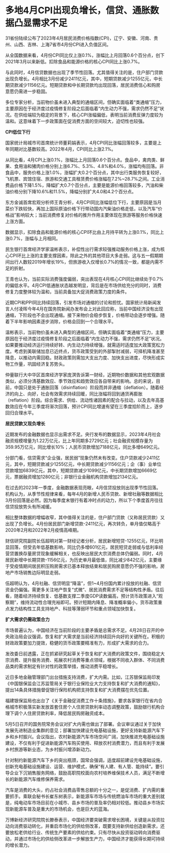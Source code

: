 # 多地4月CPI出现负增长，信贷、通胀数据凸显需求不足

31省份陆续公布了2023年4月居民消费价格指数(CPI)，辽宁、安徽、河南、贵州、山西、吉林、上海7省市4月份CPI进入负值区间。

从全国数据来看，4月份CPI同比仅上涨0.1%，涨幅比上月回落0.6个百分点，创下2021年3月以来新低。扣除食品和能源价格的核心CPI同比上涨0.7%。

与此同时，4月信贷数据也出现了季节性回落。尤其值得关注的是，住户部门贷款出现负增长。4月相比3月份减少2411亿元，其中，短期贷款减少1255亿元，中长期贷款减少1156亿元。短期贷款和中长期贷款均出现回落，居民消费信心和购房意愿仍需进一步稳固。

多位专家分析，当前物价虽未进入典型的通缩区间，但确实面临着“类通缩”压力，主要原因在于经济度过疫情修复阶段之后面临着“内生动力不强，需求仍然不足”状况。在供给端较为稳定的背景下，核心CPI涨幅偏低，表明当前消费反弹力度较为温和。这意味着下一步政策面在促消费方面的空间较大，迫切性也较强。

**CPI低位下行**

国家统计局城市司首席统计师董莉娟表示，4月CPI同比涨幅回落较多，主要是上年同期对比基数较高。2022年4月，CPI同比上涨2.1%。

从同比看，4月CPI上涨0.1%，涨幅比上月回落0.6个百分点。食品中，禽肉类、鲜果、食用油和猪肉价格分别上涨6.7%、5.3%、4.8%和4.0%，涨幅均有回落。非食品中，服务价格上涨1.0%，涨幅扩大0.2个百分点，其中出行类服务恢复较好，飞机票、宾馆住宿、旅游和交通工具租赁费价格涨幅在7.2%~28.7%之间。工业消费品价格下降1.5%，降幅扩大0.7个百分点，主要是能源价格回落较多，汽油和柴油价格分别下降10.6%和11.5%，降幅分别扩大4.0和4.2个百分点。

东方金诚首席宏观分析师王青分析，4月CPI同比涨幅低位下行，主要原因是当月菜价下跌较快，再加上国际原油价格下行带动国内汽柴油价格走低，以及汽车“价格战”影响较大；当前消费修复对价格的推升作用主要体现在旅游等服务价格快速上涨方面。

数据显示，扣除食品和能源价格的核心CPI环比由上月持平转为上涨0.1%，同比上涨0.7%，涨幅与上月相同。

民生银行首席经济学家温彬表示，补偿性出行需求较强推动服务价格上涨，成为核心CPI环比上涨的主要支撑因素，除此之外的其他项目大多走弱。这与五一假期期间出行人数较2019年增长19%，但旅游收入仅增长0.7%的情况一致，都是内需不足的折射。

王青也认为，当前实际消费强度偏弱，突出表现在4月核心CPI同比继续处于0.7%的偏低水平。4月CPI低通胀状态越发明显，背后是在市场供给充分的同时，消费修复力度整体较为温和，当前具备加大促消费政策力度的条件。

近期CPI和PPI同比持续回落，引发市场对通缩的讨论和担忧。国家统计局新闻发言人付凌晖今年4月在国务院新闻办发布会上对此回应称，当前中国经济没有出现通缩，下阶段也不会出现通缩。接下来物价会稳步恢复，价格带动会逐步增强。随着下半年影响因素逐步消除，价格会回到一个合理水平。

温彬表示，当前物价虽未进入典型的通缩区间，但确实面临着“类通缩”压力，主要原因在于经济度过疫情修复阶段之后面临着“内生动力不强，需求仍然不足”状况。如果要推动经济运行持续好转、内生动力持续增强，就需适时适度加大政策宽松力度。考虑到美联储加息已近终点，货币政策受到的外部掣肘减弱，可择机降准甚至降息，以推动内需回稳。财政政策则需加大支出力度、加快支出进度，尽快形成实物工作量，巩固经济复苏势头。

仲量联行大中华区首席经济学家庞溟告诉第一财经，近期物价数据和其他宏观数据类似，必须分清基数效应、季节效应和趋势效应各自带来的影响。总的来说，目前，中国只是处于通胀回落（disinflation）阶段而并非通缩（deflation）。随着经济的向上、向好，社会有效需求持续回暖，同比涨幅将回到通货再膨胀（reflation）阶段。综合需求、供给、流动性诸因素的配合与拉动，以及去年高基数效应在今年三季度将渐次回落，预计CPI同比增速有望在三季度拾阶而上，逐步回归合理水平。

**居民贷款又现负增长**

近期发布的金融数据也显示出需求不足。央行发布的数据显示，2023年4月社会融资规模增量为1.22万亿元，比上年同期多2729亿元；社会融资规模存量为359.95万亿元，同比增长10%；人民币贷款增加7188亿元，同比多增649亿元。

分部门看，信贷需求“企业强，居民弱”现象仍然未有改变。住户贷款减少2411亿元，其中，短期贷款减少1255亿元，中长期贷款减少1156亿元；企（事）业单位贷款增加6839亿元，其中，短期贷款减少1099亿元，中长期贷款增加6669亿元，票据融资增加1280亿元；非银行业金融机构贷款增加2134亿元。

在过去的2023年一季度，金融数据表现亮眼，4月信贷投放则出现季节性回落。机构认为，从季节性规律来看，每年4月的新增人民币贷款、新增社融等数据相比3月份回落是必然。因为每季度末银行有着冲时点的动力，所以下个季度首月往往信贷投放势头有所减缓。

相比整体数据的增幅收窄，其中值得关注的是，住户部门贷款（又称居民贷款）又出现了负增长。4月份居民部门新增贷款-2411亿元，再次转负，单月值仅略高于2020年2月和2022年2月疫情高峰期。

财信研究院副院长伍超明对第一财经记者分析，居民新增短贷-1255亿元，环比明显回落，但受去年低基数影响，同比仍多增601亿元，居民短贷走弱或与低利率经营贷置换存量房贷现象缓解相关，也反映出居民大宗消费总体仍偏弱。同时，4月居民新增中长期贷款-1156亿元，为历史单月最低值，同比减少842亿元，主要缘于受疫情期间居民积压购房需求已基本释放结束和居民购房意愿仍不强的影响，房地产市场销售边际明显走弱。

伍超明认为，4月社融、信贷明显“降温”，但1~4月份国内累计投放的社融、信贷资金仍偏强。需更多关注地产恢复“式微”、居民消费需求不足等结构性矛盾。往后看，随着经济持续恢复、低基数支撑二季度GDP读数偏高，预计货币政策进入“观察期”，维持流动性合理充裕即可。预计短期内降息、降准概率偏小，货币政策重点发力结构性工具支持地产、科技等薄弱环节和重点领域加快恢复。

**扩大需求仍需政策合力**

市场普遍认为，中国经济在当前阶段的主要矛盾是总需求不足。4月28日召开的中央政治局会议强调，恢复和扩大需求是当前经济持续回升向好的关键所在。积极的财政政策要加力提效，稳健的货币政策要精准有力，形成扩大需求的合力。

发改委日前透露，正在抓紧研究起草关于恢复和扩大消费的政策文件，围绕稳定大宗消费、提升服务消费、拓展农村消费等重点领域，根据不同收入群体、不同消费品类的需求制定有针对性的政策举措，推动消费平稳增长。

近日多地金融管理部门出台措施支持消费，扩大内需。比如，江苏银保监局印发《中国银保监会江苏监管局关于银行业保险业大力支持恢复和扩大消费的通知》，提出14条具体措施督促银行保险机构把支持恢复和扩大消费摆在优先位置。

福建银保监局也出台了《关于金融促消费工作十条措施》，要求各家银行在省内合格城市积极落实新发放首套住房个人住房贷款利率动态调整政策，鼓励银行机构合理下调个人住房贷款利率，降低居民购房融资成本。

5月5日召开的国务院常务会议对扩大内需也做出了部署。会议审议通过关于加快发展先进制造业集群的意见；部署加快建设充电基础设施，更好支持新能源汽车下乡和乡村振兴。会议指出，农村新能源汽车市场空间广阔，加快推进充电基础设施建设，不仅有利于促进新能源汽车购买使用、释放农村消费潜力，而且有利于发展乡村旅游等新业态，为乡村振兴增添新动力。

针对制约新能源汽车下乡的突出瓶颈，国常会强调，适度超前建设充电基础设施，创新充电基础设施建设、运营、维护模式，确保“有人建、有人管、能持续”。要引导企业下沉销售服务网络，鼓励高职院校面向农村培养维保技术人员，满足不断增长的新能源汽车维修保养需求。

汽车是消费的大头，约占社会消费品零售总额的十分之一，是促消费、扩内需的重要抓手。乘联会秘书长崔东树表示，新能源车市场与传统燃油车市场的重大差别就是，纯电动车市场目前在小城市、县乡市场的普及率仍相对较低。推动县乡市场实现新能源车普及是重大的市场机会，也是巨大的蓝海。

万博新经济研究院院长滕泰表示，中国经济要突破需求增长困境，关键是从投资拉动向消费驱动转化，并重启市场化的供给侧改革，既要支持新供给创造新需求，还要放松老供给行业、传统生产要素的供给约束。只有尽快从投资驱动转向消费驱动，并通过市场化的供给侧改革进一步解放生产力，中国经济才能获得长期可持续的增长潜力。

